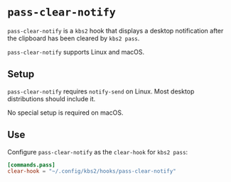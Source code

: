 `pass-clear-notify`
=================

`pass-clear-notify` is a `kbs2` hook that displays a desktop notification
after the clipboard has been cleared by `kbs2 pass`.

`pass-clear-notify` supports Linux and macOS.

## Setup

`pass-clear-notify` requires `notify-send` on Linux. Most desktop
distributions should include it.

No special setup is required on macOS.

## Use

Configure `pass-clear-notify` as the `clear-hook` for `kbs2 pass`:

```toml
[commands.pass]
clear-hook = "~/.config/kbs2/hooks/pass-clear-notify"
```
